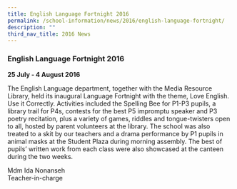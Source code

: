 ```yaml
---
title: English Language Fortnight 2016
permalink: /school-information/news/2016/english-language-fortnight/
description: ""
third_nav_title: 2016 News
---
```

### **English Language Fortnight 2016**
**25 July - 4 August 2016**

The English Language department, together with the Media Resource Library, held its inaugural Language Fortnight with the theme, Love English. Use it Correctly. Activities included the Spelling Bee for P1-P3 pupils, a library trail for P4s, contests for the best P5 impromptu speaker and P3 poetry recitation, plus a variety of games, riddles and tongue-twisters open to all, hosted by parent volunteers at the library. The school was also treated to a skit by our teachers and a drama performance by P1 pupils in animal masks at the Student Plaza during morning assembly. The best of pupils’ written work from each class were also showcased at the canteen during the two weeks.

Mdm Ida Nonanseh<br>
Teacher-in-charge